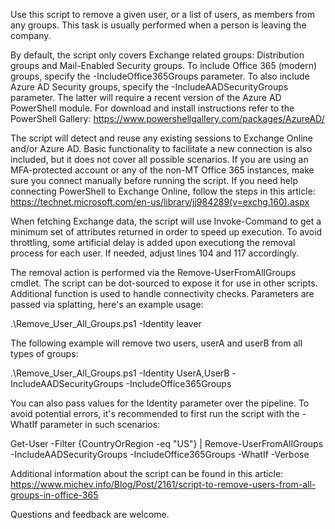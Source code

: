 Use this script to remove a given user, or a list of users, as members from any groups. This task is usually performed when a person is leaving the company.

By default, the script only covers Exchange related groups: Distribution groups and Mail-Enabled Security groups. To include Office 365 (modern) groups, specify the -IncludeOffice365Groups parameter. To also include Azure AD Security groups, specify the -IncludeAADSecurityGroups parameter. The latter will require a recent version of the Azure AD PowerShell module. For download and install instructions refer to the PowerShell Gallery: https://www.powershellgallery.com/packages/AzureAD/

The script will detect and reuse any existing sessions to Exchange Online and/or Azure AD. Basic functionality to facilitate a new connection is also included, but it does not cover all possible scenarios. If you are using an MFA-protected account or any of the non-MT Office 365 instances, make sure you connect manually before running the script. If you need help connecting PowerShell to Exchange Online, follow the steps in this article: https://technet.microsoft.com/en-us/library/jj984289(v=exchg.160).aspx

When fetching Exchange data, the script will use Invoke-Command to get a minimum set of attributes returned in order to speed up execution. To avoid throttling, some artificial delay is added upon executiong the removal process for each user. If needed, adjust lines 104 and 117 accordingly.

The removal action is performed via the Remove-UserFromAllGroups cmdlet. The script can be dot-sourced to expose it for use in other scripts. Additional function is used to handle connectivity checks. Parameters are passed via splatting, here's an example usage: 

.\Remove_User_All_Groups.ps1 -Identity leaver

The following example will remove two users, userA and userB from all types of groups: 

.\Remove_User_All_Groups.ps1 -Identity UserA,UserB -IncludeAADSecurityGroups -IncludeOffice365Groups

You can also pass values for the Identity parameter over the pipeline. To avoid potential errors, it's recommended to first run the script with the -WhatIf parameter in such scenarios: 

Get-User -Filter {CountryOrRegion -eq "US"} | Remove-UserFromAllGroups -IncludeAADSecurityGroups -IncludeOffice365Groups -WhatIf -Verbose

Additional information about the script can be found in this article: https://www.michev.info/Blog/Post/2161/script-to-remove-users-from-all-groups-in-office-365

Questions and feedback are welcome.

